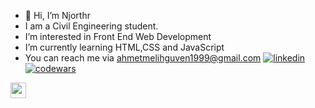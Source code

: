 - 👋 Hi, I’m Njorthr
- I am a Civil Engineering student. 
- I’m interested in Front End Web Development
- I’m currently learning HTML,CSS and JavaScript
- You can reach me via ahmetmelihguven1999@gmail.com
[![linkedin](https://user-images.githubusercontent.com/83810014/153674574-1f1a0280-aecf-40fb-83e4-3e21e5c15483.png)][1]
[![codewars](https://user-images.githubusercontent.com/83810014/153674708-22d26a8e-5e12-492c-bbb6-b902044068ee.svg)][2]

<a target="_blank" href="https://www.linkedin.com/in/njorthr/"><img src="https://user-images.githubusercontent.com/83810014/153674574-1f1a0280-aecf-40fb-83e4-3e21e5c15483.png" width="25px" height="25px"></a>


[1]: https://www.linkedin.com/in/njorthr/
[2]: https://www.codewars.com/users/Njorthr
<!---
Njorthr/Njorthr is a ✨ special ✨ repository because its `README.md` (this file) appears on your GitHub profile.
You can click the Preview link to take a look at your changes.
--->
